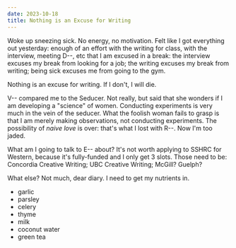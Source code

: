 ```yaml
---
date: 2023-10-18
title: Nothing is an Excuse for Writing
---
```


Woke up sneezing sick. No energy, no motivation. Felt like I got everything out yesterday: enough of an effort with the writing for class, with the interview, meeting D--, etc that I am excused in a break: the interview excuses my break from looking for a job; the writing excuses my break from writing; being sick excuses me from going to the gym.

Nothing is an excuse for writing. If I don't, I will die.

V-- compared me to the Seducer. Not really, but said that she wonders if I am developing a "science" of women. Conducting experiments is very much in the vein of the seducer. What the foolish woman fails to grasp is that I am merely making observations, not conducting experiments. The possibility of *naive love* is over: that's what I lost with R--. Now I'm too jaded.

What am I going to talk to E-- about? It's not worth applying to SSHRC for Western, because it's fully-funded and I only get 3 slots. Those need to be: Concordia Creative Writing; UBC Creative Writing; McGill? Guelph?

What else? Not much, dear diary. I need to get my nutrients in.

- garlic
- parsley
- celery
- thyme
- milk
- coconut water
- green tea

